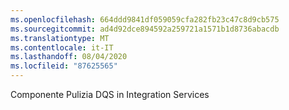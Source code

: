```yaml
---
ms.openlocfilehash: 664ddd9841df059059cfa282fb23c47c8d9cb575
ms.sourcegitcommit: ad4d92dce894592a259721a1571b1d8736abacdb
ms.translationtype: MT
ms.contentlocale: it-IT
ms.lasthandoff: 08/04/2020
ms.locfileid: "87625565"
---
```

Componente Pulizia DQS in Integration Services

